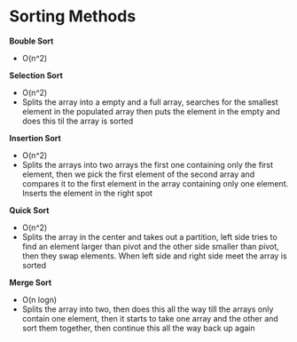 # Sorting Methods

**Bouble Sort**

- O(n^2)

**Selection Sort**

- O(n^2)
- Splits the array into a empty and a full array, searches for the smallest element in the populated array then puts the element in the empty and does this til the array is sorted

**Insertion Sort**

- O(n^2)
- Splits the arrays into two arrays the first one containing only the first element, then we pick the first element of the second array and compares it to the first element in the array containing only one element. Inserts the element in the right spot

**Quick Sort**

- O(n^2)
- Splits the array in the center and takes out a partition, left side tries to find an element larger than pivot and the other side smaller than pivot, then they swap elements. When left side and right side meet the array is sorted

**Merge Sort**

- O(n logn)
- Splits the array into two, then does this all the way till the arrays only contain one element, then it starts to take one array and the other and sort them together, then continue this all the way back up again
